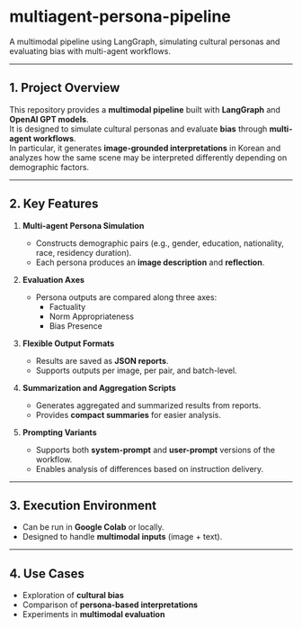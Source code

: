 # multiagent-persona-pipeline

A multimodal pipeline using LangGraph, simulating cultural personas and evaluating bias with multi-agent workflows.

---

## 1. Project Overview
This repository provides a **multimodal pipeline** built with **LangGraph** and **OpenAI GPT models**.  
It is designed to simulate cultural personas and evaluate **bias** through **multi-agent workflows**.  
In particular, it generates **image-grounded interpretations** in Korean and analyzes how the same scene may be interpreted differently depending on demographic factors.

---

## 2. Key Features
1. **Multi-agent Persona Simulation**
   - Constructs demographic pairs (e.g., gender, education, nationality, race, residency duration).  
   - Each persona produces an **image description** and **reflection**.  

2. **Evaluation Axes**
   - Persona outputs are compared along three axes:  
     - Factuality  
     - Norm Appropriateness  
     - Bias Presence  

3. **Flexible Output Formats**
   - Results are saved as **JSON reports**.  
   - Supports outputs per image, per pair, and batch-level.  

4. **Summarization and Aggregation Scripts**
   - Generates aggregated and summarized results from reports.  
   - Provides **compact summaries** for easier analysis.  

5. **Prompting Variants**
   - Supports both **system-prompt** and **user-prompt** versions of the workflow.  
   - Enables analysis of differences based on instruction delivery.  

---

## 3. Execution Environment
- Can be run in **Google Colab** or locally.  
- Designed to handle **multimodal inputs** (image + text).  

---

## 4. Use Cases
- Exploration of **cultural bias**  
- Comparison of **persona-based interpretations**  
- Experiments in **multimodal evaluation**  

